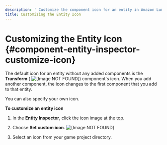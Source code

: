 ```yaml
---
description: ' Customize the component icon for an entity in Amazon Lumberyard. '
title: Customizing the Entity Icon
---
```

# Customizing the Entity Icon {#component-entity-inspector-customize-icon}

The default icon for an entity without any added components is the **Transform** \( ![\[Image NOT FOUND\]](/images/userguide/component/entity_system/entity-inspector-transform-icon.png)\) component's icon\. When you add another component, the icon changes to the first component that you add to that entity\.

You can also specify your own icon\.

**To customize an entity icon**

1. In the **Entity Inspector**, click the icon image at the top\.

1. Choose **Set custom icon**\.
![\[Image NOT FOUND\]](/images/userguide/component/entity_system/component-working-customize.png)

1. Select an icon from your game project directory\.